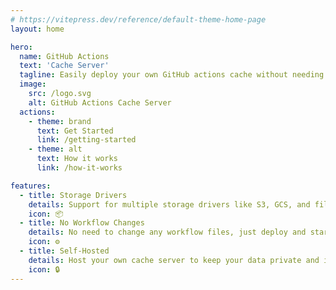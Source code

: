 ```yaml
---
# https://vitepress.dev/reference/default-theme-home-page
layout: home

hero:
  name: GitHub Actions
  text: 'Cache Server'
  tagline: Easily deploy your own GitHub actions cache without needing to change any workflow files
  image:
    src: /logo.svg
    alt: GitHub Actions Cache Server
  actions:
    - theme: brand
      text: Get Started
      link: /getting-started
    - theme: alt
      text: How it works
      link: /how-it-works

features:
  - title: Storage Drivers
    details: Support for multiple storage drivers like S3, GCS, and file system.
    icon: 📦
  - title: No Workflow Changes
    details: No need to change any workflow files, just deploy and start using.
    icon: ⚙️
  - title: Self-Hosted
    details: Host your own cache server to keep your data private and increase caching speed.
    icon: 🔒
---
```


